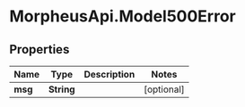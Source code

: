 # MorpheusApi.Model500Error

## Properties

Name | Type | Description | Notes
------------ | ------------- | ------------- | -------------
**msg** | **String** |  | [optional] 


